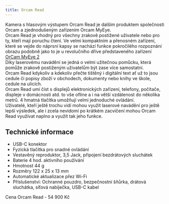 ```yaml
---
title: Orcam Read
---
```


Kamera s hlasovým výstupem Orcam Read je dalším produktem společnosti Orcam a zjednodušeným zařízením Orcam MyEye.  
 Orcam Read je vhodný pro všechny zrakově postižené uživatele nebo pro ty, kteří mají poruchu čtení.
Ve velmi kompaktním a přenosném zařízení, které se vejde do náprsní kapsy se nachází funkce pokročilého rozpoznání obrazu podobně jako to je u   revolučního dříve představeného zařízení  
[OrCam MyEye 2](/clanky/orcam-myeye-2/)  
Díky laserovému navádění se jedná o velmi užitečnou pomůcku, která pomůže zrakově postiženým uživatelům být zase více samostatní.  
Orcam Read kdykoliv a kdekoliv přečte tištěný i digitální text ať už to jsou cedule či popisy zboží
 v obchodech, dokumenty nebo knihy ve škole, cedule na ulicích.   
 Orcam Read umí číst s displejů elektronických zařízení, telefony, počítače, displeje v domácnosti atd. to vše ofline a i na větší vzdálenost do několika metrů.
4 hmatná tlačítka umožňují velmi jednoduché ovládání.  
Uživatelé, kteří ještě trochu vidí mohou využít laserové navádění pro ještě lepší výsledek, ale i zcela nevidomí po krátkém zacvičení mohou Orcam Read využívat naplno a využít tak jeho funkce.  

## Technické informace
- USB-C konektor  
- Fyzická tlačítka pro snadné ovládání  
- Vestavěný reproduktor, 3,5 Jack, připojení bezdrátových sluchátek  
- Baterie 4 hod. aktivního používání  
- Hmotnost 44 g  
- Rozměry 122 x 25 x 13 mm  
- Automatické aktualizace přez Wi-Fi  
- Příslušenství: Ochranné pouzdro, bezpečnostní šňůrka, drátová sluchátka, síťová nabíječka, USB-C kabel  

Cena Orcam Read - 54 900 Kč

